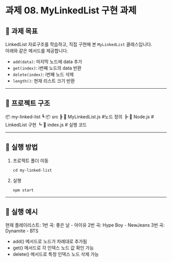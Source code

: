 # 과제 08. MyLinkedList 구현 과제

## 📌 과제 목표

LinkedList 자료구조를 학습하고, 직접 구현해 본 `MyLinkedList` 클래스입니다.  
아래와 같은 메서드를 제공합니다.

- `add(data)`: 마지막 노드에 data 추가
- `get(index)`: i번째 노드의 data 반환
- `delete(index)`: i번째 노드 삭제
- `length()`: 현재 리스트 크기 반환

---

## 📂 프로젝트 구조

📦 my-linked-list
┗ 📦 src
┣ 📜 MyLinkedList.js #노드 정의
┣ 📜 Node.js # LinkedList 구현
┗ 📜 index.js # 실행 코드

---

## 🚀 실행 방법

1. 프로젝트 폴더 이동

   ```
   cd my-linked-list
   ```

2. 실행
   ```
   npm start
   ```

---

## 🧪 실행 예시

현재 플레이리스트:
1번 곡: 좋은 날 - 아이유
2번 곡: Hype Boy - NewJeans
3번 곡: Dynamite - BTS

- add() 메서드로 노드가 차례대로 추가됨
- get() 메서드로 각 인덱스 노드 값 확인 가능
- delete() 메서드로 특정 인덱스 노드 삭제 가능

